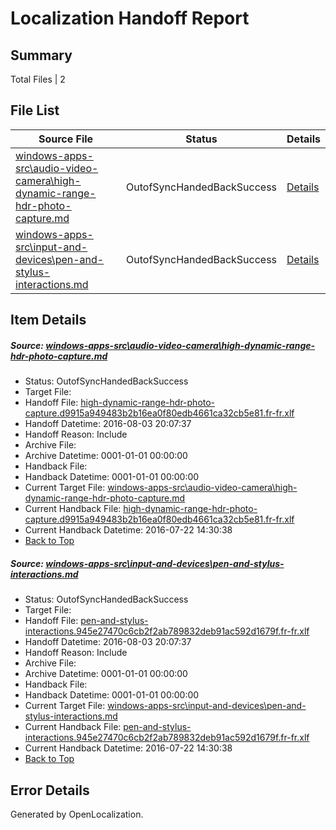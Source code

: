 # <a name='report-top'></a> Localization Handoff Report

## Summary
 Total Files | 2

## File List
 Source File | Status | Details 
 ----------- | ------ | ------- 
 [windows-apps-src\audio-video-camera\high-dynamic-range-hdr-photo-capture.md](https://github.com/Microsoft/windows-apps/blob/48a3961a75f341932e20fc71258800d4f803ddc7/windows-apps-src/audio-video-camera/high-dynamic-range-hdr-photo-capture.md) | OutofSyncHandedBackSuccess | [Details](#15971f3287510ca1b6e98313a13bdab435c4995f1630)
 [windows-apps-src\input-and-devices\pen-and-stylus-interactions.md](https://github.com/Microsoft/windows-apps/blob/0c14f6a299859e72e5368c5fb1e88980ed6c8105/windows-apps-src/input-and-devices/pen-and-stylus-interactions.md) | OutofSyncHandedBackSuccess | [Details](#6348adace977f27176b0a0c0280e36e151436b3a4285)

## Item Details
##### <a name='15971f3287510ca1b6e98313a13bdab435c4995f1630'></a> Source: [windows-apps-src\audio-video-camera\high-dynamic-range-hdr-photo-capture.md](https://github.com/Microsoft/windows-apps/blob/48a3961a75f341932e20fc71258800d4f803ddc7/windows-apps-src/audio-video-camera/high-dynamic-range-hdr-photo-capture.md)
* Status: OutofSyncHandedBackSuccess
* Target File: 
* Handoff File: [high-dynamic-range-hdr-photo-capture.d9915a949483b2b16ea0f80edb4661ca32cb5e81.fr-fr.xlf](https://github.com/Microsoft/WDG.handoff/blob/c11f0672fb5838373b4b04fdbb123914f9502231/ol-handoff/Microsoft/windows-apps.fr-fr/master/high-dynamic-range-hdr-photo-capture.d9915a949483b2b16ea0f80edb4661ca32cb5e81.fr-fr.xlf)
* Handoff Datetime: 2016-08-03 20:07:37
* Handoff Reason: Include
* Archive File: 
* Archive Datetime: 0001-01-01 00:00:00
* Handback File: 
* Handback Datetime: 0001-01-01 00:00:00
* Current Target File: [windows-apps-src\audio-video-camera\high-dynamic-range-hdr-photo-capture.md](https://github.com/Microsoft/windows-apps.fr-fr/blob/402eb0dc49711783fdbd768a93aa5456388b34d9/windows-apps-src/audio-video-camera/high-dynamic-range-hdr-photo-capture.md)
* Current Handback File: [high-dynamic-range-hdr-photo-capture.d9915a949483b2b16ea0f80edb4661ca32cb5e81.fr-fr.xlf](https://github.com/Microsoft/WDG.handback/blob/e8019a4155f189676550d9d336a37921a9040b0d/ol-handback/Microsoft/windows-apps.fr-fr/master/high-dynamic-range-hdr-photo-capture.d9915a949483b2b16ea0f80edb4661ca32cb5e81.fr-fr.xlf)
* Current Handback Datetime: 2016-07-22 14:30:38
* [Back to Top](#report-top)

##### <a name='6348adace977f27176b0a0c0280e36e151436b3a4285'></a> Source: [windows-apps-src\input-and-devices\pen-and-stylus-interactions.md](https://github.com/Microsoft/windows-apps/blob/0c14f6a299859e72e5368c5fb1e88980ed6c8105/windows-apps-src/input-and-devices/pen-and-stylus-interactions.md)
* Status: OutofSyncHandedBackSuccess
* Target File: 
* Handoff File: [pen-and-stylus-interactions.945e27470c6cb2f2ab789832deb91ac592d1679f.fr-fr.xlf](https://github.com/Microsoft/WDG.handoff/blob/c11f0672fb5838373b4b04fdbb123914f9502231/ol-handoff/Microsoft/windows-apps.fr-fr/master/pen-and-stylus-interactions.945e27470c6cb2f2ab789832deb91ac592d1679f.fr-fr.xlf)
* Handoff Datetime: 2016-08-03 20:07:37
* Handoff Reason: Include
* Archive File: 
* Archive Datetime: 0001-01-01 00:00:00
* Handback File: 
* Handback Datetime: 0001-01-01 00:00:00
* Current Target File: [windows-apps-src\input-and-devices\pen-and-stylus-interactions.md](https://github.com/Microsoft/windows-apps.fr-fr/blob/402eb0dc49711783fdbd768a93aa5456388b34d9/windows-apps-src/input-and-devices/pen-and-stylus-interactions.md)
* Current Handback File: [pen-and-stylus-interactions.945e27470c6cb2f2ab789832deb91ac592d1679f.fr-fr.xlf](https://github.com/Microsoft/WDG.handback/blob/e8019a4155f189676550d9d336a37921a9040b0d/ol-handback/Microsoft/windows-apps.fr-fr/master/pen-and-stylus-interactions.945e27470c6cb2f2ab789832deb91ac592d1679f.fr-fr.xlf)
* Current Handback Datetime: 2016-07-22 14:30:38
* [Back to Top](#report-top)


## Error Details

Generated by OpenLocalization.
